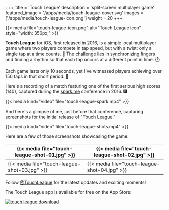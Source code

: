 +++
title = 'Touch League'
description = 'split-screen multiplayer game'
featured_image = '/apps/media/touch-league-cover.svg'
images = ['/apps/media/touch-league-icon.png']
weight = 20
+++

{{< media file="touch-league-icon.png" alt="Touch League icon" style="width: 350px;" >}}

**Touch League** for iOS, first released in 2016, is a simple local multiplayer game where two players compete in tap speed, but with a twist: only a single tap at a time counts. 🤌 The challenge lies in synchronizing fingers and finding a rhythm so that each tap occurs at a different point in time. ⏱️

Each game lasts only 10 seconds, yet I've witnessed players achieving over 150 taps in that short period. 🤯

Here's a recording of a match featuring one of the first serious high scores (140), captured during the [spark.me](https://spark.me) conference in 2016. 🎆

{{< media kind="video" file="touch-league-spark.mp4" >}}

And here's a glimpse of me, just before that conference, capturing screenshots for the initial release of "Touch League."

{{< media kind="video" file="touch-league-shots.mp4" >}}

Here are a few of those screenshots showcasing the game:

| {{< media file="touch-league-shot-01.jpg" >}} | {{< media file="touch-league-shot-02.jpg" >}} |
| - | - |
| {{< media file="touch-league-shot-03.jpg" >}} | {{< media file="touch-league-shot-04.jpg" >}} |

Follow [@TouchLeague](https://twitter.com/touchleague) for the latest updates and exciting moments!

The Touch League app is available for free on the App Store:

[![touch league download](/apps/media/app-store-badge-black.svg)](https://apps.apple.com/app/touch-league/id1111350449)
